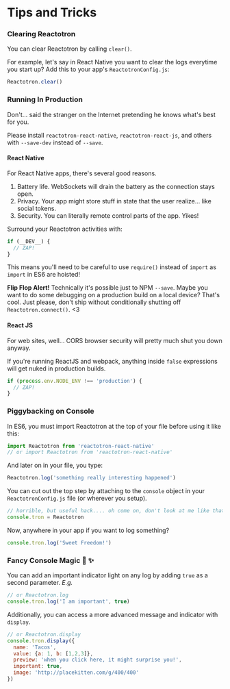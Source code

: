 # Tips and Tricks

### Clearing Reactotron

You can clear Reactotron by calling `clear()`.

For example, let's say in React Native you want to clear the logs everytime you start up?  Add this to your app's `ReactotronConfig.js`:

```js
Reactotron.clear()
```

### Running In Production

Don't... said the stranger on the Internet pretending he knows what's best for you.

Please install `reactotron-react-native`, `reactotron-react-js`, and others with `--save-dev` instead of `--save`.

#### React Native

For React Native apps, there's several good reasons.

1. Battery life.  WebSockets will drain the battery as the connection stays open.
2. Privacy.  Your app might store stuff in state that the user realize... like social tokens.
3. Security.  You can literally remote control parts of the app.  Yikes!

Surround your Reactotron activities with:

```js
if (__DEV__) {
  // ZAP!
}
```

This means you'll need to be careful to use `require()` instead of `import` as `import` in ES6 are hoisted!

**Flip Flop Alert!** Technically it's possible just to NPM `--save`.  Maybe you want to do some debugging on a production build on a local device?  That's cool.  Just please, don't ship without conditionally shutting off `Reactotron.connect()`.  <3


#### React JS

For web sites, well... CORS browser security will pretty much shut you down anyway.

If you're running ReactJS and webpack, anything inside `false` expressions will get nuked in production builds.

```js
if (process.env.NODE_ENV !== 'production') {
  // ZAP!
}
```

### Piggybacking on Console

In ES6, you must import Reactotron at the top of your file before using it like this:

```js
import Reactotron from 'reactotron-react-native'
// or import Reactotron from 'reactotron-react-native'
```

And later on in your file, you type:

```js
Reactotron.log('something really interesting happened')
```

You can cut out the top step by attaching to the `console` object in your `ReactotronConfig.js` file (or wherever you setup).

```js
// horrible, but useful hack.... oh come on, don't look at me like that... it's JavaScript :|
console.tron = Reactotron
```

Now, anywhere in your app if you want to log something?

```js
console.tron.log('Sweet Freedom!')
```

### Fancy Console Magic :tophat: :sparkles:

You can add an important indicator light on any log by adding `true` as a second parameter.  _E.g._
```js
// or Reactotron.log
console.tron.log('I am important', true)
```

Additionally, you can access a more advanced message and indicator with `display`.
```js
// or Reactotron.display
console.tron.display({
  name: 'Tacos',
  value: {a: 1, b: [1,2,3]},
  preview: 'when you click here, it might surprise you!',
  important: true,
  image: 'http://placekitten.com/g/400/400'
})
```
